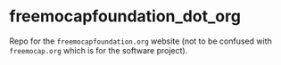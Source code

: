 # freemocapfoundation_dot_org
Repo for the `freemocapfoundation.org` website (not to be confused with `freemocap.org` which is for the software project).
 
 
